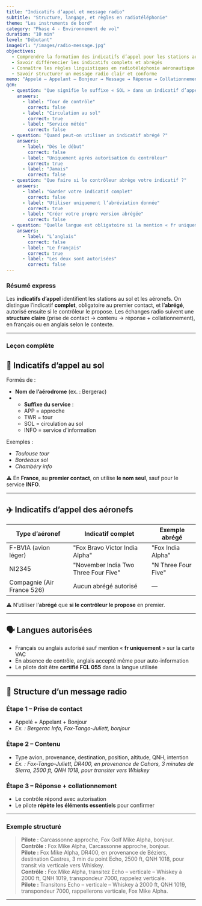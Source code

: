 ```yaml
---
title: "Indicatifs d’appel et message radio"
subtitle: "Structure, langage, et règles en radiotéléphonie"
theme: "Les instruments de bord"
category: "Phase 4 - Environnement de vol"
duration: "10 min"
level: "Débutant"
imageUrl: "/images/radio-message.jpg"
objectives:
  - Comprendre la formation des indicatifs d’appel pour les stations au sol et les aéronefs
  - Savoir différencier les indicatifs complets et abrégés
  - Connaître les règles linguistiques en radiotéléphonie aéronautique
  - Savoir structurer un message radio clair et conforme
memo: "Appelé – Appelant – Bonjour → Message → Réponse → Collationnement. Indicatif complet obligatoire au 1er contact."
qcm:
  - question: "Que signifie le suffixe « SOL » dans un indicatif d’appel ?"
    answers:
      - label: "Tour de contrôle"
        correct: false
      - label: "Circulation au sol"
        correct: true
      - label: "Service météo"
        correct: false
  - question: "Quand peut-on utiliser un indicatif abrégé ?"
    answers:
      - label: "Dès le début"
        correct: false
      - label: "Uniquement après autorisation du contrôleur"
        correct: true
      - label: "Jamais"
        correct: false
  - question: "Que faire si le contrôleur abrège votre indicatif ?"
    answers:
      - label: "Garder votre indicatif complet"
        correct: false
      - label: "Utiliser uniquement l’abréviation donnée"
        correct: true
      - label: "Créer votre propre version abrégée"
        correct: false
  - question: "Quelle langue est obligatoire si la mention « fr uniquement » est indiquée ?"
    answers:
      - label: "L’anglais"
        correct: false
      - label: "Le français"
        correct: true
      - label: "Les deux sont autorisées"
        correct: false
---
```


### Résumé express

Les **indicatifs d’appel** identifient les stations au sol et les aéronefs. On distingue l’indicatif **complet**, obligatoire au premier contact, et l’**abrégé**, autorisé ensuite si le contrôleur le propose. Les échanges radio suivent une **structure claire** (prise de contact → contenu → réponse + collationnement), en français ou en anglais selon le contexte.

---

### Leçon complète

## 📡 Indicatifs d’appel au sol

Formés de :

- **Nom de l’aérodrome** (ex. : Bergerac)
- - **Suffixe du service** :
  * APP = approche
  * TWR = tour
  * SOL = circulation au sol
  * INFO = service d'information

Exemples :

- _Toulouse tour_
- _Bordeaux sol_
- _Chambéry info_

⚠️ En **France**, au **premier contact**, on utilise **le nom seul**, sauf pour le service **INFO**.

---

## ✈️ Indicatifs d’appel des aéronefs

| Type d’aéronef             | Indicatif complet                    | Exemple abrégé      |
| -------------------------- | ------------------------------------ | ------------------- |
| F-BVIA (avion léger)       | "Fox Bravo Victor India Alpha"       | "Fox India Alpha"   |
| NI2345                     | "November India Two Three Four Five" | "N Three Four Five" |
| Compagnie (Air France 526) | Aucun abrégé autorisé                | —                   |

⚠️ N’utiliser l’**abrégé** que **si le contrôleur le propose** en premier.

---

## 🗣️ Langues autorisées

- Français ou anglais autorisé sauf mention « **fr uniquement** » sur la carte VAC
- En absence de contrôle, anglais accepté même pour auto-information
- Le pilote doit être **certifié FCL 055** dans la langue utilisée

---

## 🧩 Structure d’un message radio

### Étape 1 – **Prise de contact**

- Appelé + Appelant + Bonjour
- _Ex. : Bergerac Info, Fox-Tango-Juliett, bonjour_

### Étape 2 – **Contenu**

- Type avion, provenance, destination, position, altitude, QNH, intention
- _Ex. : Fox-Tango-Juliett, DR400, en provenance de Cahors, 3 minutes de Sierra, 2500 ft, QNH 1018, pour transiter vers Whiskey_

### Étape 3 – **Réponse + collationnement**

- Le contrôle répond avec autorisation
- Le pilote **répète les éléments essentiels** pour confirmer

---

### Exemple structuré

> **Pilote :** Carcassonne approche, Fox Golf Mike Alpha, bonjour.  
> **Contrôle :** Fox Mike Alpha, Carcassonne approche, bonjour.  
> **Pilote :** Fox Mike Alpha, DR400, en provenance de Béziers, destination Castres, 3 min du point Echo, 2500 ft, QNH 1018, pour transit via verticale vers Whiskey.  
> **Contrôle :** Fox Mike Alpha, transitez Echo – verticale – Whiskey à 2000 ft, QNH 1019, transpondeur 7000, rappelez verticale.  
> **Pilote :** Transitons Echo – verticale – Whiskey à 2000 ft, QNH 1019, transpondeur 7000, rappellerons verticale, Fox Mike Alpha.

---
